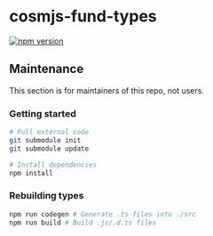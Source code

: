 # cosmjs-fund-types

[![npm version](http://img.shields.io/npm/v/@unification-com/cosmjs-fund-types.svg?style=flat)](https://npmjs.org/package/@unification-com/cosmjs-fund-types "View this project on npm")


## Maintenance

This section is for maintainers of this repo, not users.

### Getting started

```sh
# Pull external code
git submodule init
git submodule update

# Install dependencies
npm install
```

### Rebuilding types

```sh
npm run codegen # Generate .ts files into ./src
npm run build # Build .js/.d.ts files
```
